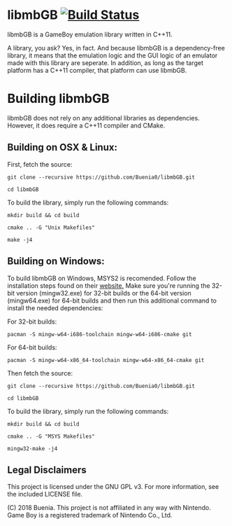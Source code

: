 # libmbGB [![Build Status](https://travis-ci.org/Buenia0/libmbGB.svg?branch=master)](https://travis-ci.org/Buenia0/libmbGB)

libmbGB is a GameBoy emulation library written in C++11.

A library, you ask? Yes, in fact. And because libmbGB is a dependency-free library, it means that the emulation logic and the GUI logic of an emulator made with this library are seperate. In addition, as long as the target platform has a C++11 compiler, that platform can use libmbGB.


# Building libmbGB

libmbGB does not rely on any additional libraries as dependencies. However, it does require a C++11 compiler and CMake. 

## Building on OSX & Linux:

First, fetch the source:

`git clone --recursive https://github.com/Buenia0/libmbGB.git`

`cd libmbGB`


To build the library, simply run the following commands:

`mkdir build && cd build`

`cmake .. -G "Unix Makefiles"`

`make -j4`


## Building on Windows:

To build libmbGB on Windows, MSYS2 is recomended. Follow the installation steps found on their [website.](http://www.msys2.org/)
Make sure you're running the 32-bit version (mingw32.exe) for 32-bit builds or the 64-bit version (mingw64.exe) for 64-bit builds and then run this additional command to install the needed dependencies:

For 32-bit builds:

`pacman -S mingw-w64-i686-toolchain mingw-w64-i686-cmake git`


For 64-bit builds:

`pacman -S mingw-w64-x86_64-toolchain mingw-w64-x86_64-cmake git`


Then fetch the source:

`git clone --recursive https://github.com/Buenia0/libmbGB.git`

`cd libmbGB`


To build the library, simply run the following commands:

`mkdir build && cd build`

`cmake .. -G "MSYS Makefiles"`

`mingw32-make -j4`


## Legal Disclaimers

This project is licensed under the GNU GPL v3. For more information, see the included LICENSE file.

(C) 2018 Buenia. This project is not affiliated in any way with Nintendo. Game Boy is a registered trademark of Nintendo Co., Ltd.





